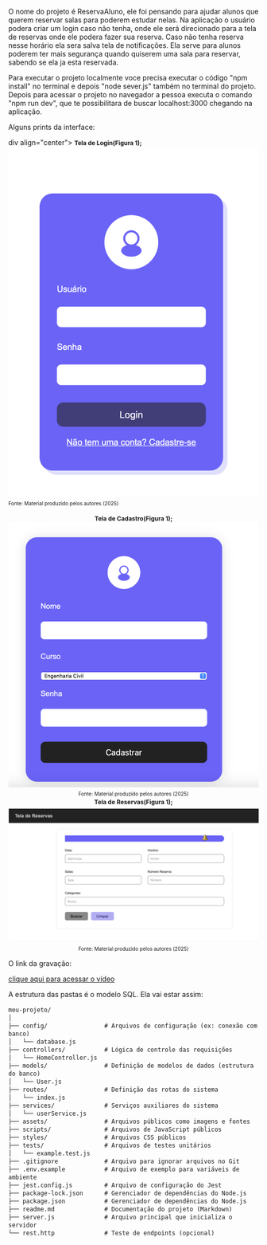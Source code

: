 O nome do projeto é ReservaAluno, ele foi pensando para ajudar alunos que querem reservar salas para poderem estudar nelas. Na aplicação o usuário podera criar um login caso não tenha, onde ele será direcionado para a tela de reservas onde ele podera fazer sua reserva. Caso não tenha reserva nesse horário ela sera salva tela de notificações. Ela serve para alunos poderem ter mais segurança quando quiserem uma sala para reservar, sabendo se ela ja esta reservada.

Para executar o projeto localmente voce precisa executar o código "npm install" no terminal e depois "node sever.js" também no terminal do projeto. Depois para acessar o projeto no navegador a pessoa executa o comando "npm run dev", que te possibilitara de buscar localhost:3000 chegando na aplicação.



Alguns prints da interface:

div align="center">
    <small><strong style="font-size: 12px;">Tela de Login(Figura 1);</strong></small><br>
        <img src="/assets/Screenshot 2025-06-09 at 12.28.10.png">
    <small style="margin-top: 4px; font-size: 10px;">Fonte: Material produzido pelos autores (2025)</small>
</div>

<div align="center">
    <small><strong style="font-size: 12px;">Tela de Cadastro(Figura 1);</strong></small><br>
        <img src="/assets/Screenshot 2025-06-09 at 12.28.26.png">
    <small style="margin-top: 4px; font-size: 10px;">Fonte: Material produzido pelos autores (2025)</small>
</div>


<div align="center">
    <small><strong style="font-size: 12px;">Tela de Reservas(Figura 1);</strong></small><br>
        <img src="/assets/Screenshot 2025-06-09 at 12.28.51.png">
    <small style="margin-top: 4px; font-size: 10px;">Fonte: Material produzido pelos autores (2025)</small>
</div>

O link da gravação:

[clique aqui para acessar o vídeo](https://drive.google.com/file/d/1MgkW4vOV5mlHG86UxLpAJELrpNq9UCEQ/view?usp=sharing)


A estrutura das pastas é o modelo SQL. Ela vai estar assim: 

```
meu-projeto/
│
├── config/                # Arquivos de configuração (ex: conexão com banco)
│   └── database.js
├── controllers/           # Lógica de controle das requisições
│   └── HomeController.js
├── models/                # Definição de modelos de dados (estrutura do banco)
│   └── User.js
├── routes/                # Definição das rotas do sistema
│   └── index.js
├── services/              # Serviços auxiliares do sistema
│   └── userService.js
├── assets/                # Arquivos públicos como imagens e fontes
├── scripts/               # Arquivos de JavaScript públicos
├── styles/                # Arquivos CSS públicos
├── tests/                 # Arquivos de testes unitários
│   └── example.test.js
├── .gitignore             # Arquivo para ignorar arquivos no Git
├── .env.example           # Arquivo de exemplo para variáveis de ambiente
├── jest.config.js         # Arquivo de configuração do Jest
├── package-lock.json      # Gerenciador de dependências do Node.js
├── package.json           # Gerenciador de dependências do Node.js
├── readme.md              # Documentação do projeto (Markdown)
├── server.js              # Arquivo principal que inicializa o servidor
└── rest.http              # Teste de endpoints (opcional)

```